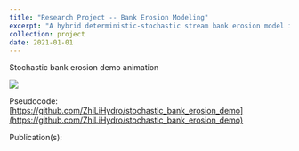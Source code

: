 ```yaml
---
title: "Research Project -- Bank Erosion Modeling"
excerpt: "A hybrid deterministic-stochastic stream bank erosion model in the Finite Element Method framework. <br/><img src='/images/bank_erosion.jpg'>"
collection: project
date: 2021-01-01
---
```


Stochastic bank erosion demo animation

![](/images/124.gif)

Pseudocode: [https://github.com/ZhiLiHydro/stochastic_bank_erosion_demo](https://github.com/ZhiLiHydro/stochastic_bank_erosion_demo)

Publication(s):

